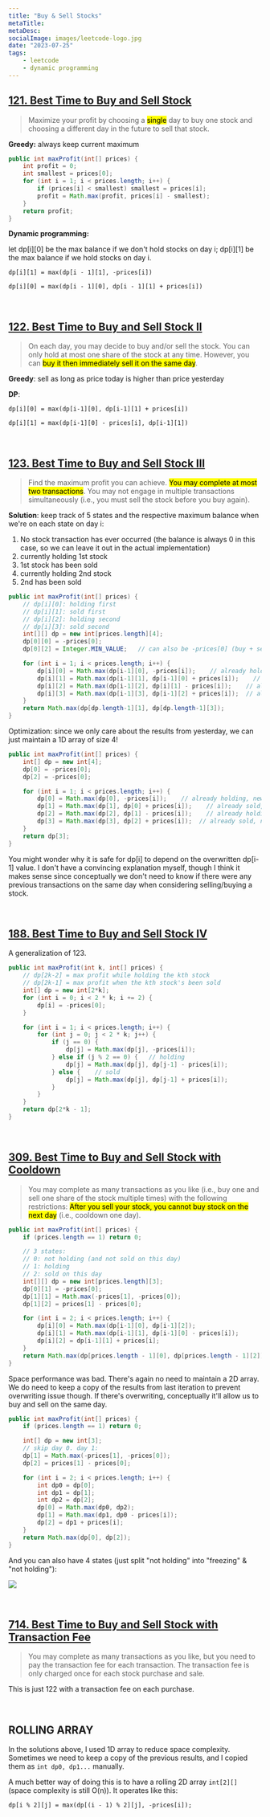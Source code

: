 ```yaml
---
title: "Buy & Sell Stocks"
metaTitle:
metaDesc:
socialImage: images/leetcode-logo.jpg
date: "2023-07-25"
tags:
    - leetcode
    - dynamic programming
---
```



## [121. Best Time to Buy and Sell Stock](https://leetcode.com/problems/best-time-to-buy-and-sell-stock/)

>Maximize your profit by choosing a <mark>single</mark> day to buy one stock and choosing a different day in the future to sell that stock.
 
**Greedy:** always keep current maximum
```java
public int maxProfit(int[] prices) {
    int profit = 0;
    int smallest = prices[0];
    for (int i = 1; i < prices.length; i++) {
        if (prices[i] < smallest) smallest = prices[i];
        profit = Math.max(profit, prices[i] - smallest);
    }
    return profit;
}
```

**Dynamic programming:**

let dp[i][0] be the max balance if we don't hold stocks on day i; dp[i][1] be the max balance if we hold stocks on day i.

`dp[i][1] = max(dp[i - 1][1], -prices[i])`

`dp[i][0] = max(dp[i - 1][0], dp[i - 1][1] + prices[i])`

<br>

## [122. Best Time to Buy and Sell Stock II](https://leetcode.com/problems/best-time-to-buy-and-sell-stock-ii/)

>On each day, you may decide to buy and/or sell the stock. You can only hold at most one share of the stock at any time. However, you can <mark>buy it then immediately sell it on the same day</mark>.

**Greedy**: sell as long as price today is higher than price yesterday

**DP**: 

`dp[i][0] = max(dp[i-1][0], dp[i-1][1] + prices[i])`

`dp[i][1] = max(dp[i-1][0] - prices[i], dp[i-1][1])`

<br>

## [123. Best Time to Buy and Sell Stock III](https://leetcode.com/problems/best-time-to-buy-and-sell-stock-iii/)

>Find the maximum profit you can achieve. <mark>You may complete at most two transactions</mark>. You may not engage in multiple transactions simultaneously (i.e., you must sell the stock before you buy again).

**Solution**: keep track of 5 states and the respective maximum balance when we're on each state on day i:
1. No stock transaction has ever occurred (the balance is always 0 in this case, so we can leave it out in the actual implementation)
2. currently holding 1st stock
3. 1st stock has been sold
4. currently holding 2nd stock
5. 2nd has been sold

```java
public int maxProfit(int[] prices) {
    // dp[i][0]: holding first 
    // dp[i][1]: sold first
    // dp[i][2]: holding second
    // dp[i][3]: sold second
    int[][] dp = new int[prices.length][4];
    dp[0][0] = -prices[0];
    dp[0][2] = Integer.MIN_VALUE;   // can also be -prices[0] (buy + sell + buy again). doesn't matter tho

    for (int i = 1; i < prices.length; i++) {
        dp[i][0] = Math.max(dp[i-1][0], -prices[i]);    // already holding, newly bought
        dp[i][1] = Math.max(dp[i-1][1], dp[i-1][0] + prices[i]);    // already sold, newly sold
        dp[i][2] = Math.max(dp[i-1][2], dp[i][1] - prices[i]);    // already holding, newly bought
        dp[i][3] = Math.max(dp[i-1][3], dp[i-1][2] + prices[i]);  // already sold, newly sold
    }  
    return Math.max(dp[dp.length-1][1], dp[dp.length-1][3]);
}
```

Optimization: since we only care about the results from yesterday, we can just maintain a 1D array of size 4!

```java
public int maxProfit(int[] prices) {
    int[] dp = new int[4];
    dp[0] = -prices[0];
    dp[2] = -prices[0];

    for (int i = 1; i < prices.length; i++) {
        dp[0] = Math.max(dp[0], -prices[i]);    // already holding, newly bought
        dp[1] = Math.max(dp[1], dp[0] + prices[i]);    // already sold, newly sold
        dp[2] = Math.max(dp[2], dp[1] - prices[i]);    // already holding, newly bought
        dp[3] = Math.max(dp[3], dp[2] + prices[i]);  // already sold, newly sold
    }  
    return dp[3];
}
```

You might wonder why it is safe for dp[i] to depend on the overwritten dp[i-1] value. I don't have a convincing explanation myself, though I think it makes sense since conceptually we don't need to know if there were any previous transactions on the same day when considering selling/buying a stock.

<br>

## [188. Best Time to Buy and Sell Stock IV](https://leetcode.com/problems/best-time-to-buy-and-sell-stock-iv/)
A generalization of 123.

```java
public int maxProfit(int k, int[] prices) {
    // dp[2k-2] = max profit while holding the kth stock
    // dp[2k-1] = max profit when the kth stock's been sold
    int[] dp = new int[2*k];
    for (int i = 0; i < 2 * k; i += 2) {
        dp[i] = -prices[0];
    }

    for (int i = 1; i < prices.length; i++) {
        for (int j = 0; j < 2 * k; j++) {
            if (j == 0) {
                dp[j] = Math.max(dp[j], -prices[i]);
            } else if (j % 2 == 0) {   // holding
                dp[j] = Math.max(dp[j], dp[j-1] - prices[i]);
            } else {    // sold
                dp[j] = Math.max(dp[j], dp[j-1] + prices[i]);
            }
        }
    }
    return dp[2*k - 1];
}
```

<br>


## [309. Best Time to Buy and Sell Stock with Cooldown](https://leetcode.com/problems/best-time-to-buy-and-sell-stock-with-cooldown/)

>You may complete as many transactions as you like (i.e., buy one and sell one share of the stock multiple times) with the following restrictions: <mark>After you sell your stock, you cannot buy stock on the next day</mark> (i.e., cooldown one day).

```java
public int maxProfit(int[] prices) {
    if (prices.length == 1) return 0;

    // 3 states:
    // 0: not holding (and not sold on this day)
    // 1: holding
    // 2: sold on this day
    int[][] dp = new int[prices.length][3];
    dp[0][1] = -prices[0];
    dp[1][1] = Math.max(-prices[1], -prices[0]);
    dp[1][2] = prices[1] - prices[0];

    for (int i = 2; i < prices.length; i++) {
        dp[i][0] = Math.max(dp[i-1][0], dp[i-1][2]);
        dp[i][1] = Math.max(dp[i-1][1], dp[i-1][0] - prices[i]);
        dp[i][2] = dp[i-1][1] + prices[i];
    }
    return Math.max(dp[prices.length - 1][0], dp[prices.length - 1][2]);
}
```

Space performance was bad. There's again no need to maintain a 2D array. We do need to keep a copy of the results from last iteration to prevent overwriting issue though. If there's overwriting, conceptually it'll allow us to buy and sell on the same day.

```java
public int maxProfit(int[] prices) {
    if (prices.length == 1) return 0;

    int[] dp = new int[3];
    // skip day 0. day 1:
    dp[1] = Math.max(-prices[1], -prices[0]);
    dp[2] = prices[1] - prices[0];

    for (int i = 2; i < prices.length; i++) {
        int dp0 = dp[0];
        int dp1 = dp[1];
        int dp2 = dp[2];
        dp[0] = Math.max(dp0, dp2);
        dp[1] = Math.max(dp1, dp0 - prices[i]);
        dp[2] = dp1 + prices[i];
    }
    return Math.max(dp[0], dp[2]);
}
```

And you can also have 4 states (just split "not holding" into "freezing" & "not holding"):

![](https://code-thinking-1253855093.file.myqcloud.com/pics/518d5baaf33f4b2698064f8efb42edbf.png)

<br>

## [714. Best Time to Buy and Sell Stock with Transaction Fee](https://leetcode.com/problems/best-time-to-buy-and-sell-stock-with-transaction-fee/)
>You may complete as many transactions as you like, but you need to pay the transaction fee for each transaction. The transaction fee is only charged once for each stock purchase and sale.

This is just 122 with a transaction fee on each purchase.

<br>

## ROLLING ARRAY
In the solutions above, I used 1D array to reduce space complexity. Sometimes we need to keep a copy of the previous results, and I copied them as `int dp0, dp1...` manually. 

A much better way of doing this is to have a rolling 2D array `int[2][]` (space complexity is still O(n)). It operates like this:

`
dp[i % 2][j] = max(dp[(i - 1) % 2][j], -prices[i]);
`

